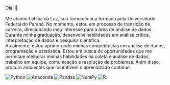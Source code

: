 Olá! 👋
<br><br> Me chamo Letícia da Luz, sou farmacêutica formada pela Universidade Federal do Paraná. No momento, estou em processo de transição de carreira, direcionando meu interesse para a área de análise de dados. Durante minha graduação, desenvolvi habilidades em análise crítica, interpretação de dados e pesquisa científica.<br> Atualmente, estou aprimorando minhas competências em análise de dados, programação e estatística. Estou em busca de oportunidades que me permitam melhorar minhas habilidades na coleta e análise de dados, trabalho em equipe, comunicação e resolução de problemas. Além disso, procuro ambientes que incentivem o aprendizado contínuo.

![Python](https://img.shields.io/badge/python-3670A0?style=for-the-badge&logo=python&logoColor=ffdd54) ![Anaconda](https://img.shields.io/badge/Anaconda-%2344A833.svg?style=for-the-badge&logo=anaconda&logoColor=white) ![Pandas](https://img.shields.io/badge/pandas-%23150458.svg?style=for-the-badge&logo=pandas&logoColor=white) ![NumPy](https://img.shields.io/badge/numpy-%23013243.svg?style=for-the-badge&logo=numpy&logoColor=white) ![R](https://img.shields.io/badge/R-276DC3?style=for-the-badge&logo=r&logoColor=white).
